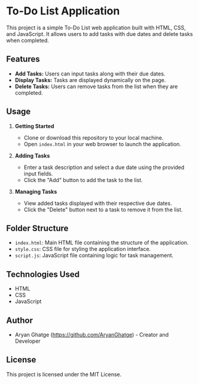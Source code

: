 # To-Do List Application

This project is a simple To-Do List web application built with HTML, CSS, and JavaScript. It allows users to add tasks with due dates and delete tasks when completed.

## Features

- **Add Tasks:** Users can input tasks along with their due dates.
- **Display Tasks:** Tasks are displayed dynamically on the page.
- **Delete Tasks:** Users can remove tasks from the list when they are completed.

## Usage

1. **Getting Started**
   - Clone or download this repository to your local machine.
   - Open `index.html` in your web browser to launch the application.

2. **Adding Tasks**
   - Enter a task description and select a due date using the provided input fields.
   - Click the "Add" button to add the task to the list.

3. **Managing Tasks**
   - View added tasks displayed with their respective due dates.
   - Click the "Delete" button next to a task to remove it from the list.

## Folder Structure

- `index.html`: Main HTML file containing the structure of the application.
- `style.css`: CSS file for styling the application interface.
- `script.js`: JavaScript file containing logic for task management.

## Technologies Used

- HTML
- CSS
- JavaScript

## Author

- Aryan Ghatge (https://github.com/AryanGhatge) - Creator and Developer

## License

This project is licensed under the MIT License.
